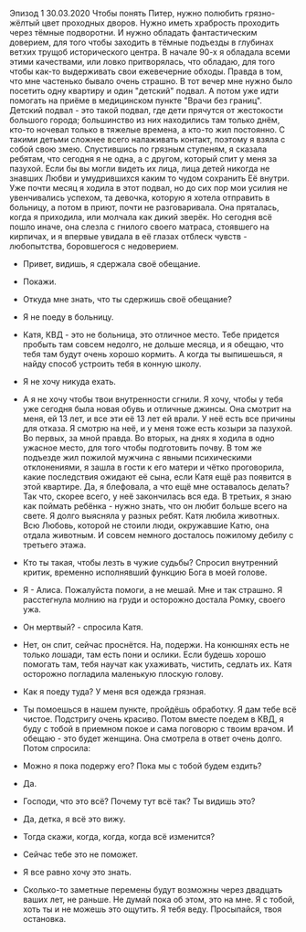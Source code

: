 Эпизод 1
30.03.2020
Чтобы понять Питер, нужно полюбить грязно-жёлтый цвет проходных дворов. Нужно иметь храбрость проходить через тёмные подворотни. И нужно обладать фантастическим доверием, для того чтобы заходить в тёмные подъезды в глубинах ветхих трущоб исторического центра.
В начале 90-х я обладала всеми этими качествами, или ловко притворялась, что обладаю, для того чтобы как-то выдерживать свои ежевечерние обходы. Правда в том, что мне частенько бывало очень страшно.
В тот вечер мне нужно было посетить одну квартиру и один "детский" подвал.
А потом уже идти помогать на приёме в медицинском пункте "Врачи без границ".
Детский подвал - это такой подвал, где дети прячутся от жестокости большого города; большинство из них находились там только днём, кто-то ночевал только в тяжелые времена, а кто-то жил постоянно. С такими детьми сложнее всего налаживать контакт, поэтому я взяла с собой свою змею.
Спустившись по грязным ступеням, я сказала ребятам, что сегодня я не одна, а с другом, который спит у меня за пазухой.
Если бы вы могли видеть их лица, лица детей никогда не знавших Любви и умудрившихся каким то чудом сохранить Её внутри.
Уже почти месяц я ходила в этот подвал, но до сих пор мои усилия не увенчивались успехом, та девочка, которую я хотела отправить в больницу, а потом в приют, почти не разговаривала. Она пряталась, когда я приходила, или молчала как дикий зверёк.
Но сегодня всё пошло иначе, она слезла с гнилого своего матраса, стоявшего на кирпичах, и я впервые увидала в её глазах отблеск чувств - любопытства, боровшегося с недоверием.
- Привет, видишь, я сдержала своё обещание.
- Покажи.
- Откуда мне знать, что ты сдержишь своё обещание?
- Я не поеду в больницу.
- Катя, КВД - это не больница, это отличное место. Тебе придется пробыть там совсем недолго, не дольше месяца, и я обещаю, что тебя там будут очень хорошо кормить. А когда ты выпишешься, я найду способ устроить тебя в конную школу.
- Я не хочу никуда ехать.
- А я не хочу чтобы твои внутренности сгнили. Я хочу, чтобы у тебя уже сегодня была новая обувь и отличные джинсы.
Она смотрит на меня, ей 13 лет, и все эти её 13 лет ей врали.
У неё есть все причины для отказа.
Я смотрю на неё, и у меня тоже есть козыри за пазухой.
Во первых, за мной правда.
Во вторых, на днях я ходила в одно ужасное место, для того чтобы подготовить почву.
В том же подъезде жил пожилой мужчина с явными психическими отклонениями, я зашла в гости к его матери и чётко проговорила, какие последствия ожидают её сына, если Катя ещё раз появится в этой квартире.
Да, я блефовала, а что ещё мне оставалось делать?
Так что, скорее всего, у неё закончилась вся еда.
В третьих, я знаю как поймать ребёнка - нужно знать, что он любит больше всего на свете. Я долго выясняла у разных ребят. Катя любила животных. Всю Любовь, которой не стоили люди, окружавшие Катю, она отдала животным. И совсем немного досталось пожилому дебилу с третьего этажа.
- Кто ты такая, чтобы лезть в чужие судьбы?
Спросил внутренний критик, временно исполнявший функцию Бога в моей голове.
- Я - Алиса. Пожалуйста помоги, а не мешай. Мне и так страшно.
Я расстегнула молнию на груди и осторожно достала Ромку, своего ужа.
- Он мертвый? - спросила Катя.
- Нет, он спит, сейчас проснётся. На, подержи. На конюшнях есть не только лошади, там есть пони и ослики. Если будешь хорошо помогать там, тебя научат как ухаживать, чистить, седлать их.
Катя осторожно погладила маленькую плоскую голову.
- Как я поеду туда? У меня вся одежда грязная.
- Ты помоешься в нашем пункте, пройдёшь обработку. Я дам тебе всё чистое. Подстригу очень красиво. Потом вместе поедем в КВД, я буду с тобой в приемном покое и сама поговорю с твоим врачом. И обещаю - это будет женщина.
Она смотрела в ответ очень долго.
Потом спросила:
- Можно я пока подержу его? Пока мы с тобой будем ездить?
- Да.

- Господи, что это всё? Почему тут всё так? Ты видишь это?
- Да, детка, я всё это вижу.
- Тогда скажи, когда, когда, когда всё изменится?
- Сейчас тебе это не поможет.
- Я все равно хочу это знать.
- Сколько-то заметные перемены будут возможны через двадцать ваших лет, не раньше. Не думай пока об этом, это на мне. Я с тобой, хоть ты и не можешь это ощутить. Я тебя веду. Просыпайся, твоя остановка.

